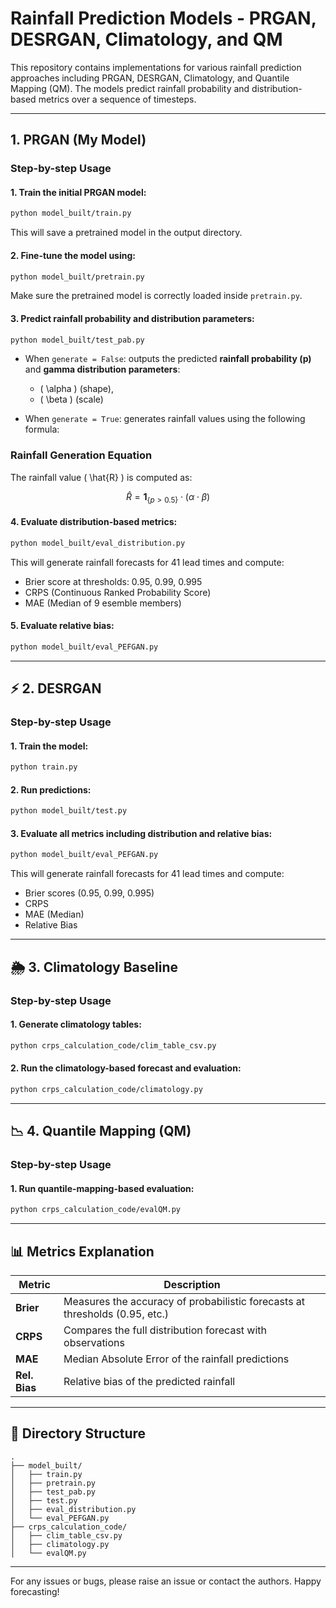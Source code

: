 # Rainfall Prediction Models - PRGAN, DESRGAN, Climatology, and QM

This repository contains implementations for various rainfall prediction approaches including PRGAN, DESRGAN, Climatology, and Quantile Mapping (QM). The models predict rainfall probability and distribution-based metrics over a sequence of timesteps.

---

## 1. PRGAN (My Model)

### **Step-by-step Usage**

#### 1. Train the initial PRGAN model:
```bash
python model_built/train.py
```

This will save a pretrained model in the output directory.

#### 2. Fine-tune the model using:
```bash
python model_built/pretrain.py
```

Make sure the pretrained model is correctly loaded inside `pretrain.py`.

#### 3. Predict rainfall probability and distribution parameters:
```bash
python model_built/test_pab.py
```

- When `generate = False`: outputs the predicted **rainfall probability (p)** and **gamma distribution parameters**:  
  - \( \alpha \) (shape),  
  - \( \beta \) (scale)

- When `generate = True`: generates rainfall values using the following formula:

### **Rainfall Generation Equation**

The rainfall value \( \hat{R} \) is computed as:

```math
\hat{R} = \mathbf{1}_{\{p > 0.5\}} \cdot (\alpha \cdot \beta)
```

#### 4. Evaluate distribution-based metrics:
```bash
python model_built/eval_distribution.py
```

This will generate rainfall forecasts for 41 lead times and compute:
- Brier score at thresholds: 0.95, 0.99, 0.995
- CRPS (Continuous Ranked Probability Score)
- MAE (Median of 9 esemble members)

#### 5. Evaluate relative bias:
```bash
python model_built/eval_PEFGAN.py
```

---

## ⚡ 2. DESRGAN

### **Step-by-step Usage**

#### 1. Train the model:
```bash
python train.py
```

#### 2. Run predictions:
```bash
python model_built/test.py
```

#### 3. Evaluate all metrics including distribution and relative bias:
```bash
python model_built/eval_PEFGAN.py
```

This will generate rainfall forecasts for 41 lead times and compute:
- Brier scores (0.95, 0.99, 0.995)
- CRPS
- MAE (Median)
- Relative Bias

---

## 🌦️ 3. Climatology Baseline

### **Step-by-step Usage**

#### 1. Generate climatology tables:
```bash
python crps_calculation_code/clim_table_csv.py
```

#### 2. Run the climatology-based forecast and evaluation:
```bash
python crps_calculation_code/climatology.py
```

---

## 📉 4. Quantile Mapping (QM)

### **Step-by-step Usage**

#### 1. Run quantile-mapping-based evaluation:
```bash
python crps_calculation_code/evalQM.py
```

---

## 📊 Metrics Explanation

| Metric       | Description                                                                 |
|--------------|-----------------------------------------------------------------------------|
| **Brier**    | Measures the accuracy of probabilistic forecasts at thresholds (0.95, etc.) |
| **CRPS**     | Compares the full distribution forecast with observations                   |
| **MAE**      | Median Absolute Error of the rainfall predictions                           |
| **Rel. Bias**| Relative bias of the predicted rainfall                                     |

---


## 📁 Directory Structure

```
.
├── model_built/
│   ├── train.py
│   ├── pretrain.py
│   ├── test_pab.py
│   ├── test.py
│   ├── eval_distribution.py
│   └── eval_PEFGAN.py
├── crps_calculation_code/
│   ├── clim_table_csv.py
│   ├── climatology.py
│   └── evalQM.py

```

---

For any issues or bugs, please raise an issue or contact the authors. Happy forecasting! 

